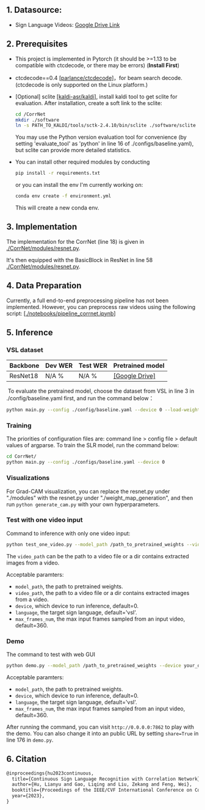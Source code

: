 ## 1. Datasource:
- Sign Language Videos: [Google Drive Link](https://drive.google.com/drive/folders/1ZiUbFvpKDWkTW5HMPRXPXpP0_N5kX7Zs?usp=sharing)

## 2. Prerequisites

- This project is implemented in Pytorch (it should be >=1.13 to be compatible with ctcdecode, or there may be errors) (**Install First**)

- ctcdecode==0.4 [[parlance/ctcdecode]](https://github.com/parlance/ctcdecode)，for beam search decode. (ctcdecode is only supported on the Linux platform.)

- [Optional] sclite [[kaldi-asr/kaldi]](https://github.com/kaldi-asr/kaldi), install kaldi tool to get sclite for evaluation. After installation, create a soft link to the sclite: 
  ```bash
  cd /CorrNet
  mkdir ./software
  ln -s PATH_TO_KALDI/tools/sctk-2.4.10/bin/sclite ./software/sclite
  ```

   You may use the Python version evaluation tool for convenience (by setting 'evaluate_tool' as 'python' in line 16 of ./configs/baseline.yaml), but sclite can provide more detailed statistics.

- You can install other required modules by conducting 
   ``` bash
  pip install -r requirements.txt
   ```
  or you can install the env I'm currently working on:
    ```bash
    conda env create -f environment.yml
    ```
  This will create a new conda env.

## 3. Implementation
The implementation for the CorrNet (line 18) is given in [./CorrNet/modules/resnet.py](https://github.com/martinvalentine/CSLR-VSL/blob/main/modules/resnet.py).  

It's then equipped with the BasicBlock in ResNet in line 58 [./CorrNet/modules/resnet.py](https://github.com/martinvalentine/CSLR-VSL/blob/main/modules/resnet.py).

## 4. Data Preparation
Currently, a full end-to-end preprocessing pipeline has not been implemented. However, you can preprocess raw videos using the following script:
[[./notebooks/pipeline_corrnet.ipynb](https://github.com/martinvalentine/CSLR-VSL/blob/main/notebooks/base_lstm_model_exp.ipynb)]

## 5. Inference

### VSL dataset

| Backbone | Dev WER  | Test WER  | Pretrained model                                            |
| -------- | ---------- | ----------- | --- |
| ResNet18 | N/A %       | N/A %        | [[Google Drive]]()                                    |


​	To evaluate the pretrained model, choose the dataset from VSL in line 3 in ./config/baseline.yaml first, and run the command below：   
```bash
python main.py --config ./config/baseline.yaml --device 0 --load-weights path_to_weight.pt --phase test
```


### Training

The priorities of configuration files are: command line > config file > default values of argparse. To train the SLR model, run the command below:
```bash
cd CorrNet/
python main.py --config ./configs/baseline.yaml --device 0
```

### Visualizations
For Grad-CAM visualization, you can replace the resnet.py under "./modules" with the resnet.py under "./weight_map_generation", and then run ```python generate_cam.py``` with your own hyperparameters.

### Test with one video input
Command to inference with only one video input:

```bash
python test_one_video.py --model_path /path_to_pretrained_weights --video_path /path_to_your_video --device your_device
```

The `video_path` can be the path to a video file or a dir contains extracted images from a video.

Acceptable paramters:
- `model_path`, the path to pretrained weights.
- `video_path`, the path to a video file or a dir contains extracted images from a video.
- `device`, which device to run inference, default=0.
- `language`, the target sign language, default='vsl'.
- `max_frames_num`, the max input frames sampled from an input video, default=360.

### Demo
The command to test with web GUI
```bash
python demo.py --model_path /path_to_pretrained_weights --device your_device
```

Acceptable paramters:
- `model_path`, the path to pretrained weights.
- `device`, which device to run inference, default=0.
- `language`, the target sign language, default='vsl'.
- `max_frames_num`, the max input frames sampled from an input video, default=360.

After running the command, you can visit `http://0.0.0.0:7862` to play with the demo. You can also change it into an public URL by setting `share=True` in line 176 in `demo.py`.

## 6. Citation
```latex
@inproceedings{hu2023continuous,
  title={Continuous Sign Language Recognition with Correlation Network},
  author={Hu, Lianyu and Gao, Liqing and Liu, Zekang and Feng, Wei},
  booktitle={Proceedings of the IEEE/CVF International Conference on Computer Vision},
  year={2023},
}
```
